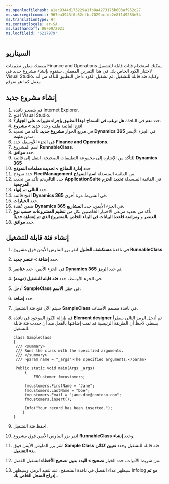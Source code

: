 ```yaml
---
ms.openlocfilehash: a1ac9344d173229a1fb8a4273175b603af952c27
ms.sourcegitcommit: 967ea3943f0c52cfbc7029bcfdc2e8f149283e54
ms.translationtype: HT
ms.contentlocale: ar-SA
ms.lasthandoff: 06/09/2021
ms.locfileid: "6217979"
---
```


## <a name="scenario"></a>السيناريو
بصفتك مطور تطبيقات Finance and Operations يمكنك استخدام فئات قابلة للتشغيل لاختبار الكود الخاص بك. في هذا التمرين المعملي، ستقوم بإنشاء مشروع جديد في Visual Studio، وكتابة فئة قابلة للتشغيل، ثم تشغيل الكود داخل التطبيق للتأكد من أنه يعمل كما هو متوقع.


## <a name="create-a-new-project"></a>إنشاء مشروع جديد

1. قم بتصغير نافذة Internet Explorer. 
2. افتح Visual Studio.
3. حدد **نعم** في النافذة **هل ترغب في السماح لهذا التطبيق بإجراء تغييرات على الجهاز؟**.
4. افتح القائمة **ملف** وحدد **جديد > مشروع**.
5. في مربع الحوار **مشروع جديد**، تأكد من تحديد **Dynamics 365** في الجزء الأيسر ضمن **مثبت**.
6. في الجزء الأوسط، حدد **Finance and Operations**.
7. اسم المشروع **RunnableClass**.
8. حدد **موافق**.
9. للتأكد من الإشارة إلى مجموعة التطبيقات الصحيحة، انتقل إلى قائمة **Dynamics 365**
10. حدد **إدارة النماذج > تحديث معلمات النموذج**
11. حدد نموذج **FleetManagement** من القائمة المنسدلة **اسم النموذج**. 
12. حدد **التالي**،ثم تأكد من تحديد **ApplicationSuite** في القائمة المنسدلة **تحديد الحزم المرجعية**. 
13. حدد **التالي** ثم **إنهاء**.
14. افتح قائمة **Dynamics 365** في الشريط مرة أخرى.
15. حدد **الخيارات**.
16. ضمن عُقدة **Dynamics 365** في الجزء الأيمن، حدد **المشاريع**.
17. تأكد من تحديد مربعي الاختيار الخاصتين بكل من **تنظيم المشروعات حسب نوع العنصر** و **ومزامنة قاعدة البيانات في البناء الخاص بالمشروع الذي تم إنشاؤه حديثاً**.
18. حدد **موافق**.


## <a name="create-a-runnable-class"></a>إنشاء فئة قابلة للتشغيل 

1. في نافذة **مستكشف الحلول** انقر بزر الماوس الأيمن فوق مشروع **RunnableClass**.
2. حدد **إضافة > عنصر جديد**.
3. في الجزء الأيمن، حدد **عناصر Dynamics 365** ثم حدد **الرمز**.
4. في الجزء الأوسط، حدد **فئة قابلة للتشغيل (مهمة)**.
5. أدخل **SampleClass** في حقل **الاسم**.
6. حدد **إضافة**.
7. سيتم الآن فتح فئة التشغيل **SampleClass** في نافذة مصمم الأصناف.
8. قم بإزالة الكود الموجود في نافذة **Element designer** ثم أدخل الرمز التالي سطراً بسطر. لاحظ أن الطريقة الرئيسية قد تمت إضافتها بالفعل منذ أن حددت فئة قابلة للتشغيل. 
   
   ```xpp
   class SampleClass
   {
    /// <summary>
    /// Runs the class with the specified arguments.
    /// </summary>
    /// >param name = "_args">The specified arguments.</param>

    Public static void main(Args _args)
        {
            FMCustomer fmcustomers;

        fmcustomers.FirstName = "Jane";
        fmcustomers.LastName = "Doe";
        fmcustomers.Email = "jane.doe@contoso.com";
        fmcustomers.insert();

        Info("Your record has been inserted.");
       }
   }
   ```
9. احفظ فئة التشغيل.
10. انقر بزر الماوس الأيمن فوق مشروع **RunnableClass** وحدد **إنشاء**.
11. انقر بزر الماوس الأيمن فوق **Sample Class** فئة قابلة للتشغيل وحدد **تعيين ككائن بدء التشغيل**.
12. من شريط الأدوات، حدد الخيار **تصحيح > البدء بدون تصحيح الأخطاء** لتشغيل الفصل.
13. سيظهر عداء الفصل في نافذة المتصفح، عند تنفيذ الرمز، وسيظهر Infolog مع **تم إدراج السجل الخاص بك.**.




